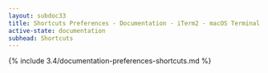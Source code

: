 ```yaml
---
layout: subdoc33
title: Shortcuts Preferences - Documentation - iTerm2 - macOS Terminal Replacement
active-state: documentation
subhead: Shortcuts
---
```

{% include 3.4/documentation-preferences-shortcuts.md %}

